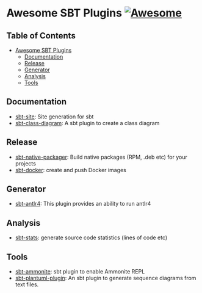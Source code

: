 # Awesome SBT Plugins [![Awesome](https://cdn.rawgit.com/sindresorhus/awesome/d7305f38d29fed78fa85652e3a63e154dd8e8829/media/badge.svg)](https://github.com/sindresorhus/awesome)

## Table of Contents
- [Awesome SBT Plugins](#awesome-sbt)
  - [Documentation](#documentation)
  - [Release](#release)
  - [Generator](#generator)
  - [Analysis](#analysis)
  - [Tools](#tools)

## Documentation

* [sbt-site](https://github.com/sbt/sbt-site): Site generation for sbt
* [sbt-class-diagram](https://github.com/xuwei-k/sbt-class-diagram): A sbt plugin to create a class diagram 

## Release

* [sbt-native-packager](https://github.com/sbt/sbt-native-packager): Build native packages (RPM, .deb etc) for your projects
* [sbt-docker](https://github.com/marcuslonnberg/sbt-docker): create and push Docker images

## Generator

* [sbt-antlr4](https://github.com/ihji/sbt-antlr4): This plugin provides an ability to run antlr4

## Analysis

* [sbt-stats](https://github.com/orrsella/sbt-stats): generate source code statistics (lines of code etc)

## Tools

* [sbt-ammonite](https://github.com/VATBox/sbt-ammonite): sbt plugin to enable Ammonite REPL
* [sbt-plantuml-plugin](https://github.com/Banno/sbt-plantuml-plugin): An sbt plugin to generate sequence diagrams from text files.
